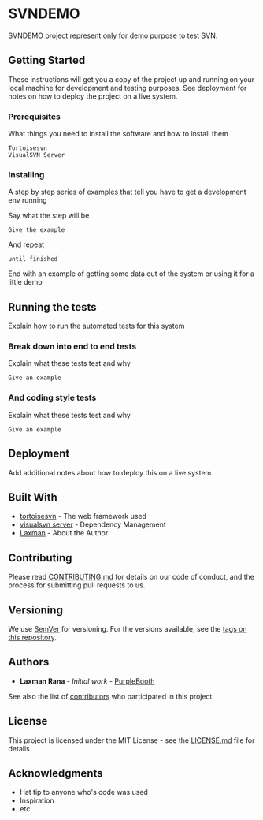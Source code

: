 # SVNDEMO

SVNDEMO project represent only for demo purpose to test SVN.

## Getting Started

These instructions will get you a copy of the project up and running on your local machine for development and testing purposes. See deployment for notes on how to deploy the project on a live system.

### Prerequisites

What things you need to install the software and how to install them

```
Tortoisesvn
VisualSVN Server
```

### Installing

A step by step series of examples that tell you have to get a development env running

Say what the step will be

```
Give the example
```

And repeat

```
until finished
```

End with an example of getting some data out of the system or using it for a little demo

## Running the tests

Explain how to run the automated tests for this system

### Break down into end to end tests

Explain what these tests test and why

```
Give an example
```

### And coding style tests

Explain what these tests test and why

```
Give an example
```

## Deployment

Add additional notes about how to deploy this on a live system

## Built With

* [tortoisesvn](link) - The web framework used
* [visualsvn server](https://maven.apache.org/) - Dependency Management
* [Laxman](https://laxmankunjpura.github.io/) - About the Author

## Contributing

Please read [CONTRIBUTING.md](link) for details on our code of conduct, and the process for submitting pull requests to us.

## Versioning

We use [SemVer](link) for versioning. For the versions available, see the [tags on this repository](https://github.com/your/project/tags). 

## Authors

* **Laxman Rana** - *Initial work* - [PurpleBooth](https://github.com/laxmankunjpura)

See also the list of [contributors](https://github.com/your/project/contributors) who participated in this project.

## License

This project is licensed under the MIT License - see the [LICENSE.md](LICENSE.md) file for details

## Acknowledgments

* Hat tip to anyone who's code was used
* Inspiration
* etc


